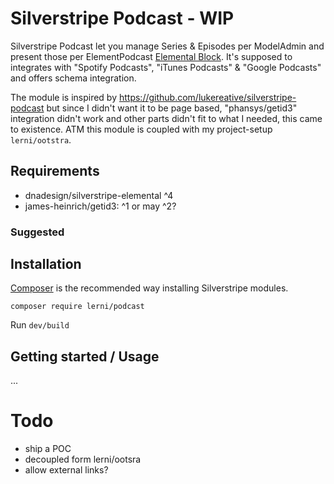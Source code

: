 # Silverstripe Podcast - WIP
Silverstripe Podcast let you manage Series & Episodes per ModelAdmin and present those per ElementPodcast [Elemental Block](https://github.com/silverstripe/silverstripe-elemental). It's supposed to integrates with "Spotify Podcasts", "iTunes Podcasts" & "Google Podcasts" and offers schema integration.

The module is inspired by https://github.com/lukereative/silverstripe-podcast but since I didn't want it to be page based, "phansys/getid3" integration didn't work and other parts didn't fit to what I needed, this came to existence. ATM this module is coupled with my project-setup `lerni/ootstra`.

## Requirements
- dnadesign/silverstripe-elemental ^4
- james-heinrich/getid3: ^1 or may ^2?

### Suggested

## Installation
[Composer](https://getcomposer.org/) is the recommended way installing Silverstripe modules.

`composer require lerni/podcast`

Run `dev/build`

## Getting started / Usage
...

# Todo
- ship a POC
- decoupled form lerni/ootsra
- allow external links?
